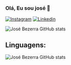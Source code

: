 ### Olá, Eu sou josé 👋

[![Instagram](https://img.shields.io/badge/Instagram-E4405F?style=for-the-badge&logo=instagram&logoColor=white)](https://www.instagram.com/euraiden_/)
[![Linkedin](https://img.shields.io/badge/LinkedIn-0077B5?style=for-the-badge&logo=linkedin&logoColor=white)](www.linkedin.com/in/josé-bezerra-42421a203)

![José Bezerra GitHub stats](https://github-readme-stats.vercel.app/api?username=juniorzs2&show_icons=true&theme=radical)

## Linguagens: 

![José Bezerra GitHub stats](https://github-readme-stats.vercel.app/api/top-langs/?username=juniorzs2&theme=radical)
